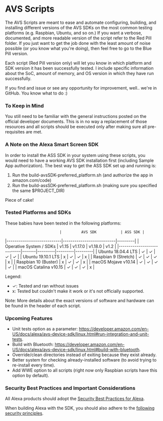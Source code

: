 # AVS Scripts

The AVS Scripts are meant to ease and automate configuring, building, and installing different versions of the AVS SDKs on the most common testing platforms (e.g. Raspbian, Ubuntu, and so on.) If you want a verbose, documented, and more readable version of the script refer to the Red Pill folder. If you just want to get the job done with the least amount of noise possible (or you know what you're doing), then feel free to go to the Blue Pill version.

Each script (Red Pill version only) will let you know in which platform and SDK version it has been successfully tested. I include specific information about the SoC, amount of memory, and OS version in which they have run successfully. 

If you find and issue or see any opportunity for improvement, well.. we're in GitHub. You know what to do :)

### To Keep in Mind

You still need to be familiar with the general instructions posted on the official developer documents. This is in no way a replacement of those resources and all scripts should be executed only after making sure all pre-requisites are met.

### A Note on the Alexa Smart Screen SDK
In order to install the ASS SDK in your system using these scripts, you would need to have a working AVS SDK installation first (including Sample App authorization). The best way to get the ASS SDK set up and running is: 
1. Run the build-avsSDK-preferred_platform.sh (and authorize the app in amazon.com/code)
2. Run the build-assSDK-preferred_platform.sh (making sure you specified the same $PROJECT_DIR)

Piece of cake!

### Tested Platforms and SDKs

These babies have been tested in the following platforms:

                             |         AVS SDK           | ASS SDK |
|----------------------------|---------------------------|---------|
| Operative System / SDKs    | v1.15 | v1.17.0 | v1.18.0 |   v1.2  |
|----------------------------|-------|---------|---------|---------|
| Ubuntu 18.04.4 LTS         | ✓     | ✓       | ✓       | ✓       |
| Ubuntu 19.10.1 LTS         | x     | ✓       | ✓       | x       |
| Raspbian 9 (Stretch)       | ✓     | ✓       | ✓       | x       |
| Raspbian 10 (Buster)       | x     | ✓       | ✓       | x       |
| macOS Mojave v10.14        | ✓     | ✓       | ✓       | ✓       |
| macOS Catalina v10.15      | ✓     | ✓       | ✓       | x       |

Legend:
* ✓: Tested and ran without issues
* x: Tested but couldn't make it work or it's not officially supported.

Note: More details about the exact versions of software and hardware can be found in the header of each script.

### Upcoming Features

* Unit tests option as a parameter: https://developer.amazon.com/en-US/docs/alexa/avs-device-sdk/linux.html#run-integration-and-unit-tests.
* Build with Bluetooth: https://developer.amazon.com/en-US/docs/alexa/avs-device-sdk/linux.html#build-with-bluetooth.
* Override/clean directories instead of exiting because they exist already.
* Better system for checking already-installed software (to avoid trying to re-install every time).
* Add WWE option to all scripts (right now only Raspbian scripts have this option by default).

### Security Best Practices and Important Considerations

All Alexa products should adopt the [Security Best Practices for Alexa](https://developer.amazon.com/docs/alexa/alexa-voice-service/security-best-practices.html).

When building Alexa with the SDK, you should also adhere to the [following security principles](https://developer.amazon.com/docs/alexa/avs-device-sdk/overview.html#security-best-practices).